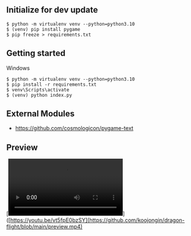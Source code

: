 ## Initialize for dev update

```
$ python -m virtualenv venv --python=python3.10
$ (venv) pip install pygame 
$ pip freeze > requirements.txt
```

## Getting started
Windows
```
$ python -m virtualenv venv --python=python3.10
$ pip install -r requirements.txt 
$ venv\Scripts\activate
$ (venv) python index.py
```

## External Modules
- https://github.com/cosmologicon/pygame-text

## Preview
[![미리보기](https://github.com/koojongin/dragon-flight/blob/main/preview.mp4)]([https://youtu.be/vt5fpE0bzSY](https://github.com/koojongin/dragon-flight/blob/main/preview.mp4)
